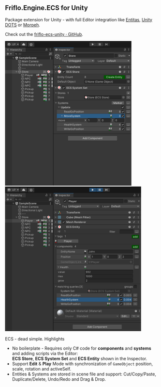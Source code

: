
## **Friflo.Engine.ECS** for **Unity**

Package extension for Unity - with full Editor integration like
[Entitas](https://github.com/sschmid/Entitas),
[Unity DOTS](https://docs.unity3d.com/Packages/com.unity.entities@1.2/manual/index.html) or
[Morpeh](https://github.com/scellecs/morpeh).


Check out the [friflo-ecs-unity · GitHub](https://github.com/friflo/friflo-ecs-unity).

<span>
  <img src="../images/ECS Store.png"  width="418" height="477"/>
  <img src="../images/ECS Entity.png" width="450" height="477"/>
</span>

ECS - dead simple. Highlights
- No boilerplate - Requires only C# code for **components** and **systems** and adding scripts via the Editor:  
  **ECS Store**, **ECS System Set** and **ECS Entity** shown in the Inspector.
- Support **Edit** & **Play** Mode with synchronization of `GameObject` position, scale, rotation and activeSelf.
- Entities & Systems are stored in scene file and support: Cut/Copy/Paste, Duplicate/Delete, Undo/Redo and Drag & Drop.


